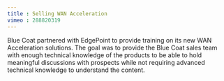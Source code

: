 ```yaml
---
title : Selling WAN Acceleration
vimeo : 288820319
---
```

Blue Coat partnered with EdgePoint to provide training on its new WAN Acceleration solutions. The goal was to provide the Blue Coat sales team with enough technical knowledge of the products to be able to hold meaningful discussions with prospects while not requiring advanced technical knowledge to understand the content.
